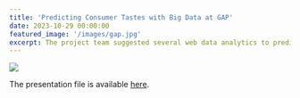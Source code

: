 ```yaml
---
title: 'Predicting Consumer Tastes with Big Data at GAP'
date: 2023-10-29 00:00:00
featured_image: '/images/gap.jpg'
excerpt: The project team suggested several web data analytics to predict consumer trends for GAP.
---
```


![](/images/gap.jpg)

The presentation file is available [here](https://drive.google.com/file/d/1mviKCSNUXF3nPggc-dRTtHkzDOk2E-lv/view?usp=drive_link).
